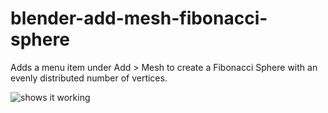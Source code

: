 # blender-add-mesh-fibonacci-sphere
Adds a menu item under Add > Mesh to create a Fibonacci Sphere with an evenly distributed number of vertices. 

![shows it working](Video.gif)

